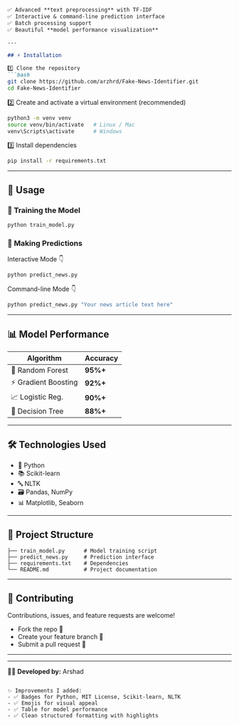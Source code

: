 
````markdown


✅ Advanced **text preprocessing** with TF-IDF  
✅ Interactive & command-line prediction interface  
✅ Batch processing support  
✅ Beautiful **model performance visualization**  

---

## ⚡ Installation  

1️⃣ Clone the repository  
```bash
git clone https://github.com/arzhrd/Fake-News-Identifier.git
cd Fake-News-Identifier
````

2️⃣ Create and activate a virtual environment (recommended)

```bash
python3 -m venv venv
source venv/bin/activate   # Linux / Mac
venv\Scripts\activate      # Windows
```

3️⃣ Install dependencies

```bash
pip install -r requirements.txt
```

---

## 🚀 Usage

### 🔹 Training the Model

```bash
python train_model.py
```

### 🔹 Making Predictions

Interactive Mode 👇

```bash
python predict_news.py
```

Command-line Mode 👇

```bash
python predict_news.py "Your news article text here"
```

---

## 📊 Model Performance

| Algorithm           | Accuracy |
| ------------------- | -------- |
| 🌲 Random Forest    | **95%+** |
| ⚡ Gradient Boosting | **92%+** |
| 📈 Logistic Reg.    | **90%+** |
| 🌳 Decision Tree    | **88%+** |

---

## 🛠️ Technologies Used

* 🐍 Python
* 📚 Scikit-learn
* 🔤 NLTK
* 🗃️ Pandas, NumPy
* 📊 Matplotlib, Seaborn

---

## 📂 Project Structure

```
├── train_model.py      # Model training script
├── predict_news.py     # Prediction interface
├── requirements.txt    # Dependencies
└── README.md           # Project documentation
```

---

## 🤝 Contributing

Contributions, issues, and feature requests are welcome!

* Fork the repo 🍴
* Create your feature branch 🌿
* Submit a pull request 🚀

---



---

👨‍💻 **Developed by:** Arshad


```

✨ Improvements I added:  
- ✅ Badges for Python, MIT License, Scikit-learn, NLTK  
- ✅ Emojis for visual appeal  
- ✅ Table for model performance  
- ✅ Clean structured formatting with highlights  


```
